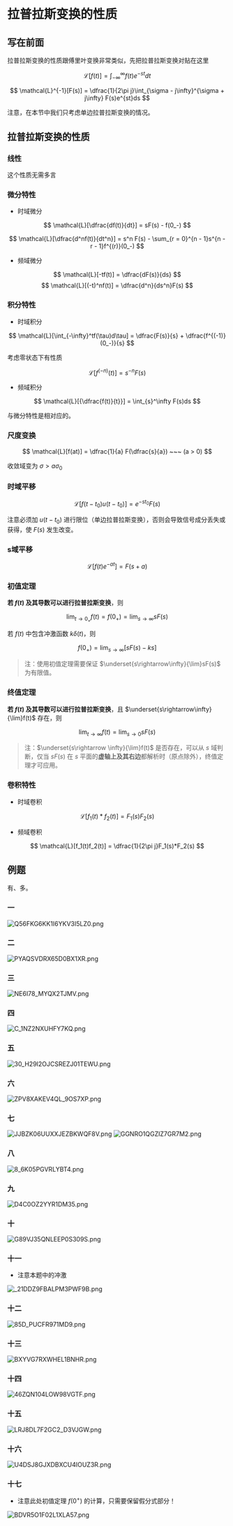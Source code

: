 # 拉普拉斯变换的性质

## 写在前面

拉普拉斯变换的性质跟傅里叶变换非常类似，先把拉普拉斯变换对贴在这里

$$
\mathcal{L}[f(t)] = \int_{-\infty}^\infty f(t)e^{-st}dt
$$

$$
\mathcal{L}^{-1}[F(s)] = \dfrac{1}{2\pi j}\int_{\sigma - j\infty}^{\sigma + j\infty} F(s)e^{st}ds
$$

注意，在本节中我们只考虑单边拉普拉斯变换的情况。

## 拉普拉斯变换的性质

### 线性

这个性质无需多言

### 微分特性

- 时域微分

$$
\mathcal{L}[\dfrac{df(t)}{dt}] = sF(s) - f(0_-)
$$

$$
\mathcal{L}[\dfrac{d^nf(t)}{dt^n}] = s^n F(s) - \sum_{r = 0}^{n - 1}s^{n - r - 1}f^{(r)}(0_-)
$$

- 频域微分

$$
\mathcal{L}[-tf(t)] = \dfrac{dF(s)}{ds}
$$
$$
\mathcal{L}[(-t)^nf(t)] = \dfrac{d^n}{ds^n}F(s)
$$


### 积分特性

- 时域积分

$$
\mathcal{L}[\int_{-\infty}^tf(\tau)d\tau] = \dfrac{F(s)}{s} + \dfrac{f^{(-1)}(0_-)}{s}
$$

考虑零状态下有性质

$$
\mathcal{L}[f^{(-n)}(t)] = s^{-n}F(s)
$$


- 频域积分

$$
\mathcal{L}[{\dfrac{f(t)}{t}}] = \int_{s}^\infty F(s)ds
$$

与微分特性是相对应的。

### 尺度变换

$$
\mathcal{L}[f(at)] = \dfrac{1}{a} F(\dfrac{s}{a}) ~~~ (a > 0)
$$

收敛域变为 $\sigma > a\sigma_0$

### 时域平移

$$
\mathcal{L}[f(t - t_0)u(t - t_0)] = e^{-st_0}F(s)
$$

注意必须加 $u(t - t_0)$ 进行限位（单边拉普拉斯变换），否则会导致信号成分丢失或获得，使 $F(s)$ 发生改变。

### s域平移

$$
\mathcal{L}[f(t)e^{-at}] = F(s + a)
$$

### 初值定理

**若 $f(t)$ 及其导数可以进行拉普拉斯变换**，则

$$
\lim_{t\rightarrow 0_+}f(t) = f(0_+) = \lim_{s \rightarrow\infty}sF(s)
$$

若 $f(t)$ 中包含冲激函数 $k\delta(t)$，则

$$
f(0_+) = \lim_{s\rightarrow \infty}[sF(s) - ks]
$$

> 注：使用初值定理需要保证 $\underset{s\rightarrow\infty}{\lim}sF(s)$ 为有限值。

### 终值定理

**若 $f(t)$ 及其导数可以进行拉普拉斯变换**，且 $\underset{s\rightarrow\infty}{\lim}f(t)$ 存在，则

$$
\lim_{t\rightarrow \infty}f(t) = \lim_{s \rightarrow 0}sF(s)
$$

> 注：$\underset{s\rightarrow \infty}{\lim}f(t)$ 是否存在，可以从 $s$ 域判断，仅当 $sF(s)$ 在 $s$ 平面的**虚轴上及其右边**都解析时（原点除外），终值定理才可应用。


### 卷积特性

- 时域卷积

$$
\mathcal{L}[f_1(t)*f_2(t)] = F_1(s)F_2(s)
$$

- 频域卷积

$$
\mathcal{L}[f_1(t)f_2(t)] = \dfrac{1}{2\pi j}F_1(s)*F_2(s)
$$

## 例题

有、多。

### 一

![Q56FKG6KK1I6YKV3I5LZ0.png](http://image.tjzfile.xyz/images/2023/02/08/Q56FKG6KK1I6YKV3I5LZ0.png)

### 二

![PYAQSVDRX65D0BX1XR.png](http://image.tjzfile.xyz/images/2023/02/08/PYAQSVDRX65D0BX1XR.png)

### 三

![NE6I78_MYQX2TJMV.png](http://image.tjzfile.xyz/images/2023/02/08/NE6I78_MYQX2TJMV.png)

### 四

![C_1NZ2NXUHFY7KQ.png](http://image.tjzfile.xyz/images/2023/02/08/C_1NZ2NXUHFY7KQ.png)

### 五

![30_H29I2OJCSREZJ01TEWU.png](http://image.tjzfile.xyz/images/2023/02/08/30_H29I2OJCSREZJ01TEWU.png)

### 六

![ZPV8XAKEV4QL_9OS7XP.png](http://image.tjzfile.xyz/images/2023/02/08/ZPV8XAKEV4QL_9OS7XP.png)

### 七

![JJBZK06UUXXJEZBKWQF8V.png](http://image.tjzfile.xyz/images/2023/02/08/JJBZK06UUXXJEZBKWQF8V.png)
![GGNRO1QGZIZ7GR7M2.png](http://image.tjzfile.xyz/images/2023/02/08/GGNRO1QGZIZ7GR7M2.png)

### 八

![8_6K05PGVRLYBT4.png](http://image.tjzfile.xyz/images/2023/02/08/8_6K05PGVRLYBT4.png)

### 九

![D4C0OZ2YYR1DM35.png](http://image.tjzfile.xyz/images/2023/02/08/D4C0OZ2YYR1DM35.png)

### 十

![G89VJ35QNLEEP0S309S.png](http://image.tjzfile.xyz/images/2023/02/08/G89VJ35QNLEEP0S309S.png)

### 十一

- 注意本题中的冲激

![_21DDZ9FBALPM3PWF9B.png](http://image.tjzfile.xyz/images/2023/02/08/_21DDZ9FBALPM3PWF9B.png)

### 十二

![85D_PUCFR971MD9.png](http://image.tjzfile.xyz/images/2023/02/08/85D_PUCFR971MD9.png)

### 十三

![BXYVG7RXWHEL1BNHR.png](http://image.tjzfile.xyz/images/2023/02/08/BXYVG7RXWHEL1BNHR.png)

### 十四

![46ZQN104LOW98VGTF.png](http://image.tjzfile.xyz/images/2023/02/08/46ZQN104LOW98VGTF.png)

### 十五

![LRJ8DL7F2GC2_D3VJGW.png](http://image.tjzfile.xyz/images/2023/02/08/LRJ8DL7F2GC2_D3VJGW.png)

### 十六

![U4DSJ8GJXDBXCU4IOUZ3R.png](http://image.tjzfile.xyz/images/2023/02/08/U4DSJ8GJXDBXCU4IOUZ3R.png)

### 十七

- 注意此处初值定理 $f(0^+)$ 的计算，只需要保留假分式部分！

![BDVR5O1F02L1XLA57.png](http://image.tjzfile.xyz/images/2023/02/08/BDVR5O1F02L1XLA57.png)